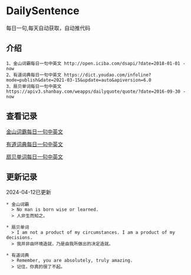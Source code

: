# DailySentence

每日一句,每天自动获取，自动推代码

## 介绍

```
1、金山词霸每日一句中英文 http://open.iciba.com/dsapi/?date=2018-01-01 - now
2、有道词典每日一句中英文 https://dict.youdao.com/infoline?mode=publish&date=2021-03-15&update=auto&apiversion=6.0
3、扇贝单词每日一句中英文 https://apiv3.shanbay.com/weapps/dailyquote/quote/?date=2016-09-30 - now
```

## 查看记录

[金山词霸每日一句中英文](./data/iciba/)

[有道词典每日一句中英文](./data/youdao/)

[扇贝单词每日一句中英文](./data/shanbay/)

## 更新记录
2024-04-12已更新 
```
* 金山词霸
  > No man is born wise or learned.
  > 人非生而知之。

* 扇贝单词
  > I am not a product of my circumstances. I am a product of my decisions.
  > 我并非由环境造就，乃是由我所做出的决定造就。

* 有道词典
  > Remember, you are absolutely, truly amazing.
  > 记住，你真的很了不起。

```
